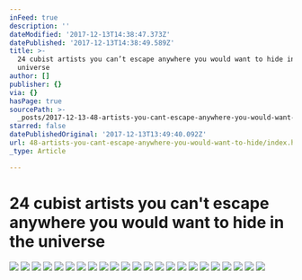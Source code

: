 ```yaml
---
inFeed: true
description: ''
dateModified: '2017-12-13T14:38:47.373Z'
datePublished: '2017-12-13T14:38:49.589Z'
title: >-
  24 cubist artists you can’t escape anywhere you would want to hide in the
  universe
author: []
publisher: {}
via: {}
hasPage: true
sourcePath: >-
  _posts/2017-12-13-48-artists-you-cant-escape-anywhere-you-would-want-to-hide.md
starred: false
datePublishedOriginal: '2017-12-13T13:49:40.092Z'
url: 48-artists-you-cant-escape-anywhere-you-would-want-to-hide/index.html
_type: Article

---
```

# 24 cubist artists you can't escape anywhere you would want to hide in the universe
![](https://the-grid-user-content.s3-us-west-2.amazonaws.com/7d276f47-80df-4861-9f08-5830f5df7e72.jpg)
![](https://the-grid-user-content.s3-us-west-2.amazonaws.com/055616b6-7d90-4f3a-b32f-d127ffdeb646.jpg)
![](https://the-grid-user-content.s3-us-west-2.amazonaws.com/853d26b7-cd5e-4ef0-90f2-e2de67a7ca3a.jpg)
![](https://the-grid-user-content.s3-us-west-2.amazonaws.com/f419c8f8-be5c-4678-90c5-26d213abdea5.jpg)
![](https://the-grid-user-content.s3-us-west-2.amazonaws.com/4aa9e043-4019-40dc-a62e-dc64a7333b5e.jpg)
![](https://the-grid-user-content.s3-us-west-2.amazonaws.com/c867a70d-1964-493d-b7d4-7de34710628c.jpg)
![](https://the-grid-user-content.s3-us-west-2.amazonaws.com/4d8bc8fa-d990-4231-8a8a-fb980a3e67a7.jpg)
![](https://the-grid-user-content.s3-us-west-2.amazonaws.com/eb05857a-dfd4-4904-aaf8-804552597c8d.png)
![](https://the-grid-user-content.s3-us-west-2.amazonaws.com/7be266c1-da9d-4da9-9b69-1a945432311f.jpg)
![](https://the-grid-user-content.s3-us-west-2.amazonaws.com/0f96d7a2-f124-45d0-a77d-c82ae67ae31f.jpg)
![](https://the-grid-user-content.s3-us-west-2.amazonaws.com/0ed0d560-f3dd-4a31-8695-1527b04292b1.jpg)
![](https://the-grid-user-content.s3-us-west-2.amazonaws.com/245f3df6-a6b4-4eb8-94d2-bd7b5ee05d0c.jpg)
![](https://the-grid-user-content.s3-us-west-2.amazonaws.com/d13d77af-b203-4a2a-9a1c-1a215083e453.jpg)
![](https://the-grid-user-content.s3-us-west-2.amazonaws.com/ad5c27fe-ad19-4b61-8c78-29abffc1ff89.jpg)
![](https://the-grid-user-content.s3-us-west-2.amazonaws.com/38c469da-f110-43e0-b62e-9b93362b579b.jpg)
![](https://the-grid-user-content.s3-us-west-2.amazonaws.com/c528f7d8-186f-4155-838c-e01d3a52582e.jpg)
![](https://the-grid-user-content.s3-us-west-2.amazonaws.com/634e9c94-f61c-4c0b-8ad9-08254bfdf2b1.jpg)
![](https://the-grid-user-content.s3-us-west-2.amazonaws.com/a5c5e5a4-6e07-4461-a606-bdefd0937158.jpg)
![](https://the-grid-user-content.s3-us-west-2.amazonaws.com/9e7aafa3-021f-475d-aa83-e50aa78e246d.jpg)
![](https://the-grid-user-content.s3-us-west-2.amazonaws.com/2b6a6d9d-3d64-406f-85cf-2f80b06a00ae.jpg)
![](https://the-grid-user-content.s3-us-west-2.amazonaws.com/d0202a67-cd30-419a-813e-5ddfb740f739.jpg)
![](https://the-grid-user-content.s3-us-west-2.amazonaws.com/fde231d0-22ab-42ff-a85a-d708639c865c.jpg)
![](https://the-grid-user-content.s3-us-west-2.amazonaws.com/a9475d65-6f23-4971-8b35-86108f9102d5.jpg)